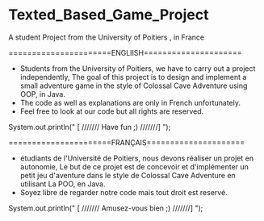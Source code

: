 # Texted_Based_Game_Project
A student Project from the University of Poitiers , in France

======================ENGLIISH=====================
* Students from the University of Poitiers, we have to carry out a project independently, 
  The goal of this project is to design and implement a small adventure game in the style of Colossal Cave Adventure using OOP, in Java.
* The code as well as explanations are only in French unfortunately.
* Feel free to look at our code but all rights are reserved. 

System.out.println(" [ ///////  Have fun ;) ///////] ");



======================FRANÇAIS=====================
*  étudiants de l'Université de Poitiers, nous devons réaliser un projet en autonomie,
  Le but de ce projet est de concevoir et d'implémenter un petit jeu d'aventure dans le style de Colossal Cave Adventure en utilisant La POO, en Java.
* Soyez libre de regarder notre code mais tout droit est reservé. 

System.out.println(" [ /////// Amusez-vous bien ;) ///////] ");
